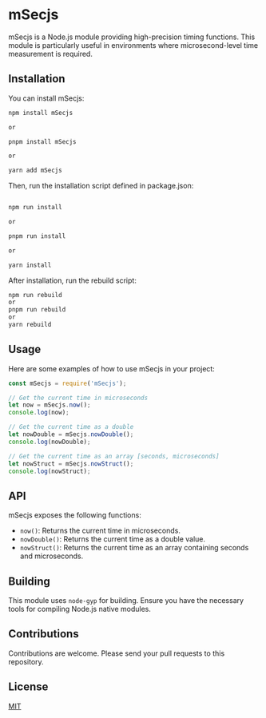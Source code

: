 # mSecjs

mSecjs is a Node.js module providing high-precision timing functions. This module is particularly useful in environments where microsecond-level time measurement is required.

## Installation

You can install mSecjs:

```bash
npm install mSecjs

or 

pnpm install mSecjs

or 

yarn add mSecjs
```

Then, run the installation script defined in package.json:

```bash

npm run install

or

pnpm run install

or

yarn install

```

After installation, run the rebuild script:

```bash
npm run rebuild
or
pnpm run rebuild
or
yarn rebuild
```

## Usage

Here are some examples of how to use mSecjs in your project:

```javascript
const mSecjs = require('mSecjs');

// Get the current time in microseconds
let now = mSecjs.now();
console.log(now);

// Get the current time as a double
let nowDouble = mSecjs.nowDouble();
console.log(nowDouble);

// Get the current time as an array [seconds, microseconds]
let nowStruct = mSecjs.nowStruct();
console.log(nowStruct);
```

## API

mSecjs exposes the following functions:

- `now()`: Returns the current time in microseconds.
- `nowDouble()`: Returns the current time as a double value.
- `nowStruct()`: Returns the current time as an array containing seconds and microseconds.

## Building

This module uses `node-gyp` for building. Ensure you have the necessary tools for compiling Node.js native modules.

## Contributions

Contributions are welcome. Please send your pull requests to this repository.

## License

[MIT](LICENSE)
